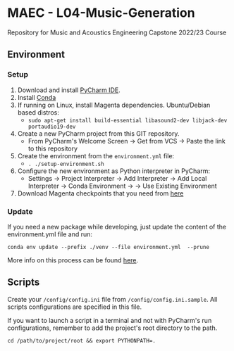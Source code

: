 # MAEC - L04-Music-Generation
Repository for Music and Acoustics Engineering Capstone 2022/23 Course

## Environment

### Setup
1. Download and install [PyCharm IDE](https://www.jetbrains.com/pycharm/download/#section=linux).
2. Install [Conda](https://conda.io/projects/conda/en/stable/user-guide/install/index.html)
3. If running on Linux, install Magenta dependencies. Ubuntu/Debian based dìstros:
   - `sudo apt-get install build-essential libasound2-dev libjack-dev portaudio19-dev`
4. Create a new PyCharm project from this GIT repository.
    - From PyCharm's Welcome Screen &rarr; Get from VCS &rarr; Paste the link to this repository
5. Create the environment from the `environment.yml` file:
   - `. ./setup-environment.sh`
6. Configure the new environment as Python interpreter in PyCharm:
   - Settings &rarr; Project Interpreter &rarr; Add Interpreter &rarr; Add Local Interpreter &rarr; Conda Environment 
   &rarr; &rarr; Use Existing Environment
7. Download Magenta checkpoints that you need from [here](https://github.com/magenta/magenta/blob/main/magenta/models/music_vae/README.md#generate-script-w-pre-trained-models)

### Update
If you need a new package while developing, just update the content of the environment.yml file and run:
```shell script
conda env update --prefix ./venv --file environment.yml  --prune
```
More info on this process can be found [here](https://conda.io/projects/conda/en/latest/user-guide/tasks/manage-environments.html#updating-an-environment).

## Scripts

Create your `/config/config.ini` file from `/config/config.ini.sample`.
All scripts configurations are specified in this file.

If you want to launch a script in a terminal and not with PyCharm's run configurations, remember to add the project's 
root directory to the path.

```shell script
cd /path/to/project/root && export PYTHONPATH=.
```
